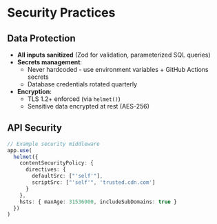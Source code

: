 # Security Practices

## Data Protection

- **All inputs sanitized** (Zod for validation, parameterized SQL queries)
- **Secrets management**:
  - Never hardcoded - use environment variables + GitHub Actions secrets
  - Database credentials rotated quarterly
- **Encryption**:
  - TLS 1.2+ enforced (via `helmet()`)
  - Sensitive data encrypted at rest (AES-256)

## API Security

```typescript
// Example security middleware
app.use(
  helmet({
    contentSecurityPolicy: {
      directives: {
        defaultSrc: ["'self'"],
        scriptSrc: ["'self'", 'trusted.cdn.com']
      }
    },
    hsts: { maxAge: 31536000, includeSubDomains: true }
  })
)
```
